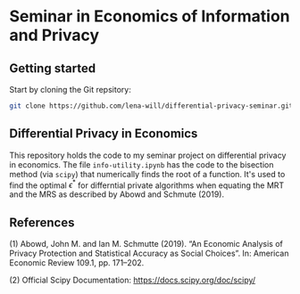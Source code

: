 # Seminar in Economics of Information and Privacy
## Getting started
Start by cloning the Git repsitory: 
```sh
git clone https://github.com/lena-will/differential-privacy-seminar.git
```
## Differential Privacy in Economics
This repository holds the code to my seminar project on differential privacy in economics.
The file `info-utility.ipynb` has the code to the bisection method (via `scipy`) that numerically finds the root of a function. It's used to find the optimal $\epsilon^*$ for differntial private algorithms when equating the MRT and the MRS as described by Abowd and Schmute (2019).
## References
(1) Abowd, John M. and Ian M. Schmutte (2019). “An Economic Analysis of Privacy Protection and
Statistical Accuracy as Social Choices”. In: American Economic Review 109.1, pp. 171–202.

(2) Official Scipy Documentation: https://docs.scipy.org/doc/scipy/

